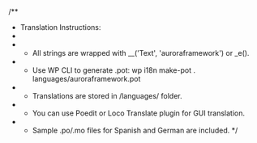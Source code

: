 /**
 * Translation Instructions:
 *
 * - All strings are wrapped with __('Text', 'auroraframework') or _e().
 * - Use WP CLI to generate .pot: wp i18n make-pot . languages/auroraframework.pot
 * - Translations are stored in /languages/ folder.
 * - You can use Poedit or Loco Translate plugin for GUI translation.
 * - Sample .po/.mo files for Spanish and German are included.
 */
